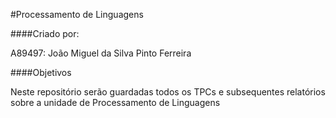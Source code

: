 #Processamento de Linguagens

####Criado por:

A89497: João Miguel da Silva Pinto Ferreira

####Objetivos 

Neste repositório serão guardadas todos os TPCs e subsequentes relatórios sobre a unidade de Processamento de Linguagens

